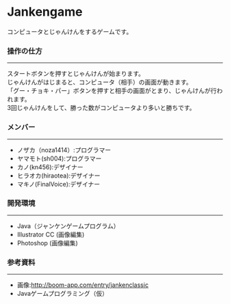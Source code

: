Jankengame
==================
コンピュータとじゃんけんをするゲームです。


### 操作の仕方 ###
------
スタートボタンを押すとじゃんけんが始まります。  
じゃんけんがはじまると、コンピュータ（相手）の画面が動きます。  
「グー・チョキ・パー」ボタンを押すと相手の画面がとまり、じゃんけんが行われます。  
3回じゃんけんをして、勝った数がコンピュータより多いと勝ちです。  


### メンバー ###
------
+ ノザカ（noza1414）:プログラマー
+ ヤマモト(sh004):プログラマー
+ カノ(kn456):デザイナー
+ ヒラオカ(hiraotea):デザイナー
+ マキノ(FinalVoice):デザイナー


### 開発環境 ###
------
+ Java（ジャンケンゲームプログラム）
+ Illustrator CC (画像編集)
+ Photoshop (画像編集)


### 参考資料 ###
------
+ 画像:http://boom-app.com/entry/jankenclassic
+ Javaゲームプログラミング（仮）